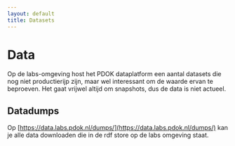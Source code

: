 ```yaml
---
layout: default
title: Datasets
---
```


# Data
Op de labs-omgeving host het PDOK dataplatform een aantal datasets die nog niet productierijp zijn, maar wel interessant om de waarde ervan te beproeven. Het gaat vrijwel altijd om snapshots, dus de data is niet actueel.

## Datadumps
Op [https://data.labs.pdok.nl/dumps/](https://data.labs.pdok.nl/dumps/) kan je alle data downloaden die in de rdf store op de labs omgeving staat.
